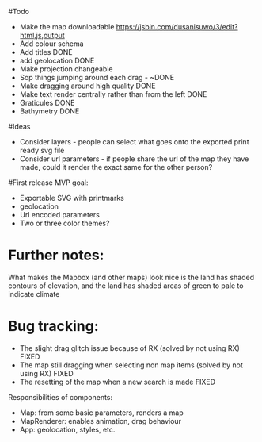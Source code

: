 #Todo
- Make the map downloadable https://jsbin.com/dusanisuwo/3/edit?html,js,output
- Add colour schema
- Add titles DONE
- add geolocation DONE
- Make projection changeable
- Sop things jumping around each drag - ~DONE
- Make dragging around high quality DONE
- Make text render centrally rather than from the left DONE
- Graticules DONE
- Bathymetry DONE


#Ideas
- Consider layers - people can select what goes onto the exported print ready svg file
- Consider url parameters - if people share the url of the map they have made, could it render the exact same for the other person?

#First release MVP goal:
- Exportable SVG with printmarks
- geolocation
- Url encoded parameters
- Two or three color themes?

# Further notes:
What makes the Mapbox (and other maps) look nice is the land has shaded contours of elevation, and the land has shaded areas of green to pale to indicate climate

# Bug tracking:
- The slight drag glitch issue because of RX (solved by not using RX) FIXED
- The map still dragging when selecting non map items (solved by not using RX) FIXED
- The resetting of the map when a new search is made FIXED

Responsibilities of components:
- Map: from some basic parameters, renders a map
- MapRenderer: enables animation, drag behaviour
- App: geolocation, styles, etc.
